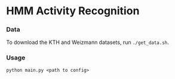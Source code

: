 # HMM Activity Recognition

### Data

To download the KTH and Weizmann datasets, run `./get_data.sh`.

### Usage
```
python main.py <path to config>
```
